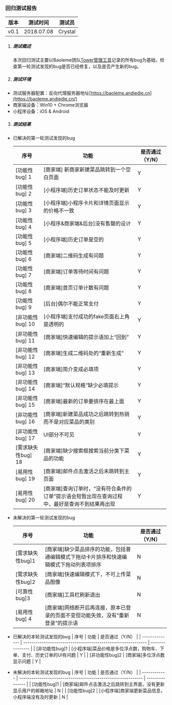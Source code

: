 ### 回归测试报告

| 版本 | 测试时间   | 测试员  |
| ---- | ---------- | ------- |
| v0.1 | 2018.07.08 | Crystal |

1. ##### 测试概述

   本次回归测试主要以Baoleme团队[Tower管理工具](https://tower.im/projects/a23a45d0ad6a49b5aca9e504d1b06512/)记录的所有bug为基础，检查第一轮测试发现的bug是否已经修复，以及是否产生新的bug。

2. ##### 测试环境

- 测试服务器配置：反向代理服务器地址[https://baoleme.andiedie.cn](https://baoleme.andiedie.cn/)
- 商家端设备：Win10 + Chrome浏览器
- 小程序设备：iOS & Android

3. ##### 测试结果

- 已解决的第一轮测试发现的bug

  | 序号               | 功能                                                         | 是否通过（Y/N） |
  | ------------------ | ------------------------------------------------------------ | --------------- |
  | [功能性bug] 1      | [商家端] 新商家新建菜品跳转到一个空白页面                    | Y               |
  | [功能性bug] 2      | [小程序端]历史订单状态不能及时更新                           | Y               |
  | [功能性bug] 3      | [小程序端]小程序卡片和详情页面显示的价格不一致               | Y               |
  | [功能性bug] 4      | [小程序&商家端&后台]没有售罄的设计                           | Y               |
  | [功能性bug] 5      | [小程序端]历史订单是空的                                     | Y               |
  | [功能性bug] 6      | [商家端]二维码生成有问题                                     | Y               |
  | [功能性bug] 7      | [商家端]订单等待时间有问题                                   | Y               |
  | [功能性bug] 8      | [商家端]首页订单计数有问题                                   | Y               |
  | [功能性bug] 9      | [后台]偶尔不能正常支付                                       | Y               |
  | [非功能性bug] 10   | [小程序端]支付成功的fake页面右上角是透明的                   | Y               |
  | [非功能性bug] 11   | [商家端]快速编辑的提示语加上“回到”                           | Y               |
  | [非功能性bug] 12   | [商家端]生成二维码处的“重新生成”                             | Y               |
  | [非功能性bug] 13   | [商家端]简介变成必填项                                       | Y               |
  | [非功能性bug] 14   | [商家端]“默认规格”缺少必填提示                               | Y               |
  | [非功能性bug] 15   | [商家端]最新的订单要排序在最上面                             | Y               |
  | [非功能性bug] 16   | [商家端]新建菜品成功之后跳转到热销而不是对应菜品的类别       | Y               |
  | [非功能性bug] 17   | UI部分不可见                                                 | Y               |
  | [需求缺失性bug] 18 | [商家端]缺少搜索框搜索当前分类下菜品的功能                   | Y               |
  | [易用性bug] 19     | [商家端]邮件点击激活之后未跳转到主页面                       | Y               |
  | [易用性bug] 20     | [商家端]查询订单时，“没有符合条件的订单”提示语会短暂出现在查询过程中，最好是查询不到结果再出现 | Y               |

- 未解决的第一轮测试发现的bug

  | 序号             | 功能                                                         | 是否通过（Y/N） |
  | ---------------- | ------------------------------------------------------------ | --------------- |
  | [需求缺失性bug]1 | [商家端]缺少菜品排序的功能，包括普通编辑模式下拖动卡片排序和快速编辑模式下拖动列表项排序 | N               |
  | [需求缺失性bug]2 | [商家端]快速编辑模式下，不可上传菜品图像                     | N               |
  | [可靠性bug]3     | [商家端]工具栏刷新退出                                       | N               |
  | [易用性bug] 4    | [商家端]网络断开后再连接，原本已登录的页面不变但功能失效，没有“重新登录”的提示语 | N               |

- 已解决的本轮测试发现的bug
  | 序号           | 功能                                                         | 是否通过（Y/N） |
  | -------------- | ------------------------------------------------------------ | --------------- |
  | [非功能性bug]1 | [小程序端]菜品价格是多位浮点数，购物车、下单、支付、历史订单的UI有问题 | Y               |
  | [非功能性bug]2 | [商家端]多位浮点数显示问题                                   | Y               |

- 未解决的本轮测试发现的bug
  | 序号         | 功能                                                         | 是否通过（Y/N） |
  | ------------ | ------------------------------------------------------------ | --------------- |
  | [功能性bug]1 | [商家端]邮件点击激活之后跳转到主界面，没有更新显示用户的邮箱地址 | N               |
  | [功能性bug]2 | [小程序端]商家端更新菜品信息，小程序端没有及时更新           | N               |

